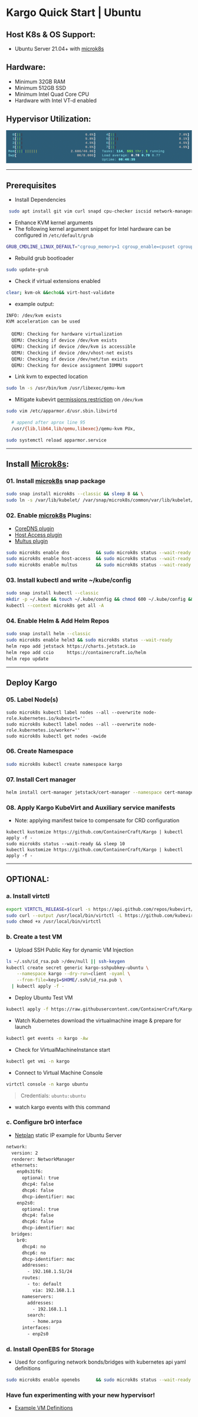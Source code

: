 # Kargo Quick Start | Ubuntu
## Host K8s & OS Support:
  - Ubuntu Server 21.04+ with [microk8s]
    
## Hardware:
  - Minimum 32GB RAM
  - Minimum 512GB SSD
  - Minimum Intel Quad Core CPU
  - Hardware with Intel VT-d enabled

## Hypervisor Utilization:
![utilization](./img/utilization.png)

------------------------------------------------------------------------
## Prerequisites
  - Install Dependencies
```sh
 sudo apt install git vim curl snapd cpu-checker iscsid network-manager qemu qemu-kvm libvirt0 libvirt-daemon libvirt-clients libvirt-daemon-system -y || sudo apt install git vim curl snapd cpu-checker open-iscsi network-manager qemu qemu-kvm libvirt0 libvirt-daemon libvirt-clients libvirt-daemon-system -y
```
  - Enhance KVM kernel arguments
  - The following kernel argument snippet for Intel hardware can be configured in `/etc/default/grub`
```sh
GRUB_CMDLINE_LINUX_DEFAULT="cgroup_memory=1 cgroup_enable=cpuset cgroup_enable=memory systemd.unified_cgroup_hierarchy=0 intel_iommu=on iommu=pt rd.driver.pre=vfio-pci pci=realloc"
```
  - Rebuild grub bootloader
```sh
sudo update-grub
```
  - Check if virtual extensions enabled
```sh
clear; kvm-ok &&echo&& virt-host-validate
```
  - example output:
```sh
INFO: /dev/kvm exists
KVM acceleration can be used

  QEMU: Checking for hardware virtualization                                 : PASS
  QEMU: Checking if device /dev/kvm exists                                   : PASS
  QEMU: Checking if device /dev/kvm is accessible                            : PASS
  QEMU: Checking if device /dev/vhost-net exists                             : PASS
  QEMU: Checking if device /dev/net/tun exists                               : PASS
  QEMU: Checking for device assignment IOMMU support                         : PASS
```
  - Link kvm to expected location
```sh
sudo ln -s /usr/bin/kvm /usr/libexec/qemu-kvm
```
  - Mitigate kubevirt [permissions restriction](https://github.com/kubevirt/kubevirt/issues/4303#issuecomment-830365183) on `/dev/kvm`
```sh
sudo vim /etc/apparmor.d/usr.sbin.libvirtd
```
```sh
  # append after aprox line 95
  /usr/{lib,lib64,lib/qemu,libexec}/qemu-kvm PUx,
```
```sh
sudo systemctl reload apparmor.service
```
---------------------------------------------------------------------------
## Install [Microk8s]:
### 01. Install [microk8s] snap package
```sh
sudo snap install microk8s --classic && sleep 8 && \
sudo ln -s /var/lib/kubelet/ /var/snap/microk8s/common/var/lib/kubelet/
```
### 02. Enable [microk8s] Plugins:
  - [CoreDNS plugin](https://microk8s.io/docs/addon-dns)
  - [Host Access plugin](https://microk8s.io/docs/addon-dns)
  - [Multus plugin](https://microk8s.io/docs/addon-dns)
```sh
sudo microk8s enable dns          && sudo microk8s status --wait-ready
sudo microk8s enable host-access  && sudo microk8s status --wait-ready
sudo microk8s enable multus       && sudo microk8s status --wait-ready
```
### 03. Install kubectl and write ~/kube/config
```sh
sudo snap install kubectl --classic
mkdir -p ~/.kube && touch ~/.kube/config && chmod 600 ~/.kube/config && sudo microk8s config view >> ~/.kube/config
kubectl --context microk8s get all -A
```
### 04. Enable Helm & Add Helm Repos
```sh
sudo snap install helm --classic
sudo microk8s enable helm3 && sudo microk8s status --wait-ready
helm repo add jetstack https://charts.jetstack.io
helm repo add ccio     https://containercraft.io/helm
helm repo update
```
------------------------------------------------------------------------
## Deploy Kargo
### 05. Label Node(s)
```
sudo microk8s kubectl label nodes --all --overwrite node-role.kubernetes.io/kubevirt=''
sudo microk8s kubectl label nodes --all --overwrite node-role.kubernetes.io/worker=''
sudo microk8s kubectl get nodes -owide
```
### 06. Create Namespace
```sh
sudo microk8s kubectl create namespace kargo
```
### 07. Install Cert manager
```sh
helm install cert-manager jetstack/cert-manager --namespace cert-manager --create-namespace --set installCRDs=true
```
### 08. Apply Kargo KubeVirt and Auxiliary service manifests
  - Note: applying manifest twice to compensate for CRD configuration
```
kubectl kustomize https://github.com/ContainerCraft/Kargo | kubectl apply -f -
sudo microk8s status --wait-ready && sleep 10
kubectl kustomize https://github.com/ContainerCraft/Kargo | kubectl apply -f -
```
---------------------------------------------------------------------------
## OPTIONAL:

### a. Install virtctl
```sh
export VIRTCTL_RELEASE=$(curl -s https://api.github.com/repos/kubevirt/kubevirt/releases/latest | awk -F '["v,]' '/tag_name/{print $5}')
sudo curl --output /usr/local/bin/virtctl -L https://github.com/kubevirt/kubevirt/releases/download/v${VIRTCTL_RELEASE}/virtctl-v${VIRTCTL_RELEASE}-linux-amd64
sudo chmod +x /usr/local/bin/virtctl
```
### b. Create a test VM
  - Upload SSH Public Key for dynamic VM Injection
```sh
ls ~/.ssh/id_rsa.pub >/dev/null || ssh-keygen
kubectl create secret generic kargo-sshpubkey-ubuntu \
    --namespace kargo --dry-run=client -oyaml \
    --from-file=key1=$HOME/.ssh/id_rsa.pub \
  | kubectl apply -f -
```
  - Deploy Ubuntu Test VM
```sh
kubectl apply -f https://raw.githubusercontent.com/ContainerCraft/Kargo/master/test/test.yaml
```
  - Watch Kubernetes download the virtualmachine image & prepare for launch
```sh
kubectl get events -n kargo -Aw
```
  - Check for VirtualMachineInstance start
```sh
kubectl get vmi -n kargo
```
  - Connect to Virtual Machine Console
```sh
virtctl console -n kargo ubuntu
```
> Credentials: `ubuntu:ubuntu`
  - watch kargo events with this command

### c. Configure br0 interface
  - [Netplan](https://netplan.io) static IP example for Ubuntu Server
```sh
network:
  version: 2
  renderer: NetworkManager
  ethernets:
    enp0s31f6:
      optional: true
      dhcp4: false
      dhcp6: false
      dhcp-identifier: mac
    enp2s0:
      optional: true
      dhcp4: false
      dhcp6: false
      dhcp-identifier: mac
  bridges:
    br0:
      dhcp4: no
      dhcp6: no
      dhcp-identifier: mac
      addresses: 
        - 192.168.1.51/24
      routes:
        - to: default
          via: 192.168.1.1
      nameservers:
        addresses:
          - 192.168.1.1
        search:
          - home.arpa
      interfaces:
        - enp2s0
```

### d. Install OpenEBS for Storage
  - Used for configuring network bonds/bridges with kubernetes api yaml definitions
```sh
sudo microk8s enable openebs      && sudo microk8s status --wait-ready
```

### Have fun experimenting with your new hypervisor!
  - [Example VM Definitions]

[microk8s]:https://microk8s.io
[Microk8s]:https://microk8s.io
[Example VM Definitions]:https://github.com/ContainerCraft/qubo/tree/main/wip
